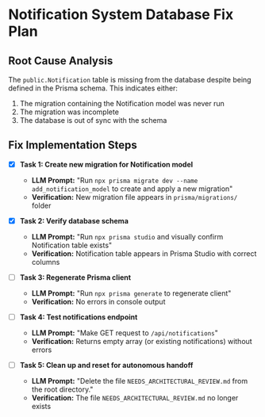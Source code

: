 # Notification System Database Fix Plan

## Root Cause Analysis
The `public.Notification` table is missing from the database despite being defined in the Prisma schema. This indicates either:
1. The migration containing the Notification model was never run
2. The migration was incomplete
3. The database is out of sync with the schema

## Fix Implementation Steps

- [x] **Task 1: Create new migration for Notification model**
  - **LLM Prompt:** "Run `npx prisma migrate dev --name add_notification_model` to create and apply a new migration"
  - **Verification:** New migration file appears in `prisma/migrations/` folder

- [x] **Task 2: Verify database schema**
  - **LLM Prompt:** "Run `npx prisma studio` and visually confirm Notification table exists"
  - **Verification:** Notification table appears in Prisma Studio with correct columns

- [ ] **Task 3: Regenerate Prisma client**
  - **LLM Prompt:** "Run `npx prisma generate` to regenerate client"
  - **Verification:** No errors in console output

- [ ] **Task 4: Test notifications endpoint**
  - **LLM Prompt:** "Make GET request to `/api/notifications`"
  - **Verification:** Returns empty array (or existing notifications) without errors

- [ ] **Task 5: Clean up and reset for autonomous handoff**
  - **LLM Prompt:** "Delete the file `NEEDS_ARCHITECTURAL_REVIEW.md` from the root directory."
  - **Verification:** The file `NEEDS_ARCHITECTURAL_REVIEW.md` no longer exists